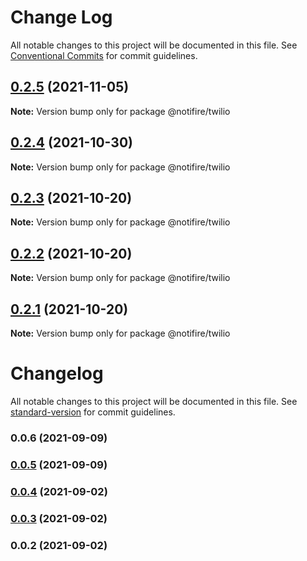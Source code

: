 # Change Log

All notable changes to this project will be documented in this file.
See [Conventional Commits](https://conventionalcommits.org) for commit guidelines.

## [0.2.5](https://github.com/notifirehq/twilio/compare/v0.2.4...v0.2.5) (2021-11-05)

**Note:** Version bump only for package @notifire/twilio





## [0.2.4](https://github.com/notifirehq/twilio/compare/v0.2.3...v0.2.4) (2021-10-30)

**Note:** Version bump only for package @notifire/twilio





## [0.2.3](https://github.com/notifirehq/twilio/compare/v0.2.2...v0.2.3) (2021-10-20)

**Note:** Version bump only for package @notifire/twilio





## [0.2.2](https://github.com/notifirehq/twilio/compare/v0.1.4...v0.2.2) (2021-10-20)

**Note:** Version bump only for package @notifire/twilio





## [0.2.1](https://github.com/notifirehq/twilio/compare/v0.1.4...v0.2.1) (2021-10-20)

**Note:** Version bump only for package @notifire/twilio





# Changelog

All notable changes to this project will be documented in this file. See [standard-version](https://github.com/conventional-changelog/standard-version) for commit guidelines.

### 0.0.6 (2021-09-09)

### [0.0.5](https://github.com/notifirehq/twilio/compare/v0.0.4...v0.0.5) (2021-09-09)

### [0.0.4](https://github.com/scopsy/twilio-email-provider/compare/v0.0.3...v0.0.4) (2021-09-02)

### [0.0.3](https://github.com/scopsy/twilio-email-provider/compare/v0.0.2...v0.0.3) (2021-09-02)

### 0.0.2 (2021-09-02)
